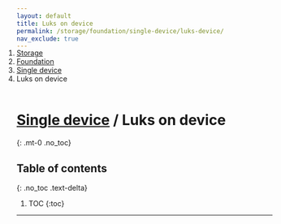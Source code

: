 ```yaml
---
layout: default
title: Luks on device
permalink: /storage/foundation/single-device/luks-device/
nav_exclude: true
---
```


<ol class="breadcrumb-nav-list" style="padding-left:0; position:relative; top:-17px;">
    <li class="breadcrumb-nav-list-item"><a href="http://localhost:4000/Andromeda/storage/">Storage</a></li>
    <li class="breadcrumb-nav-list-item"><a href="http://localhost:4000/Andromeda/storage/foundation/">Foundation</a></li>
    <li class="breadcrumb-nav-list-item"><a href="http://localhost:4000/Andromeda/storage/foundation/single-device/">Single device</a></li>
    <li class="breadcrumb-nav-list-item"><span>Luks on device</span></li>
</ol>

# [Single device](/Andromeda/storage/foundation/single-device/) / Luks on device
{: .mt-0 .no_toc}

## Table of contents
{: .no_toc .text-delta}

1. TOC
{:toc}

---
